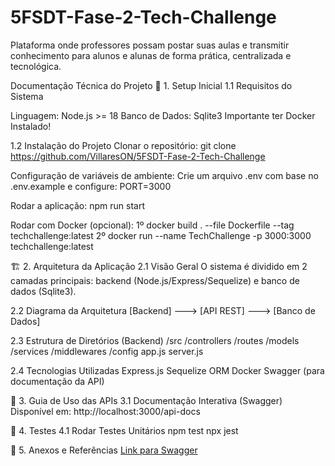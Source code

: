 # 5FSDT-Fase-2-Tech-Challenge
Plataforma onde professores possam postar suas aulas e transmitir conhecimento para alunos e alunas de forma prática, centralizada e tecnológica. 

Documentação Técnica do Projeto
🧰 1. Setup Inicial
1.1 Requisitos do Sistema

Linguagem: Node.js >= 18 
Banco de Dados: Sqlite3
Importante ter Docker Instalado!

1.2 Instalação do Projeto
Clonar o repositório:
git clone https://github.com/VillaresON/5FSDT-Fase-2-Tech-Challenge

Configuração de variáveis de ambiente:
Crie um arquivo .env com base no .env.example e configure:
PORT=3000

Rodar a aplicação:
npm run start

Rodar com Docker (opcional):
1º docker build . --file Dockerfile --tag techchallenge:latest
2º docker run --name TechChallenge -p 3000:3000 techchallenge:latest

🏗️ 2. Arquitetura da Aplicação
2.1 Visão Geral
O sistema é dividido em 2 camadas principais: backend (Node.js/Express/Sequelize) e banco de dados (Sqlite3).

2.2 Diagrama da Arquitetura
[Backend] ---> [API REST] ---> [Banco de Dados]

2.3 Estrutura de Diretórios (Backend)
/src
  /controllers
  /routes
  /models
  /services
  /middlewares
  /config
  app.js
server.js

2.4 Tecnologias Utilizadas
Express.js
Sequelize ORM
Docker
Swagger (para documentação da API)

🔌 3. Guia de Uso das APIs
3.1 Documentação Interativa (Swagger)
Disponível em: http://localhost:3000/api-docs

🧪 4. Testes
4.1 Rodar Testes Unitários
npm test
npx jest

📎 5. Anexos e Referências
[Link para Swagger](https://swagger.io/docs/specification/v3_0/links/)
